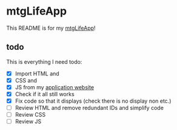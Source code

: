 # mtgLifeApp

This README is for my [mtgLifeApp](https://lopezelpesado.github.io/mtgLifeApp/)!

## todo

This is everything I need todo:

- [x] Import HTML and
- [x] CSS and
- [x] JS from my [application website](https://github.com/lopezelpesado/application-website)
- [x] Check if it all still works
- [x] Fix code so that it displays (check there is no display non etc.)
- [ ] Review HTML and remove redundant IDs and simplify code
- [ ] Review CSS
- [ ] Review JS